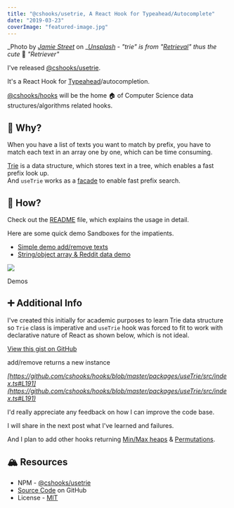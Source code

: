 ```yaml
---
title: "@cshooks/usetrie, A React Hook for Typeahead/Autocomplete"
date: "2019-03-23"
coverImage: "featured-image.jpg"
---
```


_Photo by _[_Jamie Street_](https://unsplash.com/photos/MoDcnVRN5JU?utm_source=unsplash&utm_medium=referral&utm_content=creditCopyText)_ on _[_Unsplash_](https://unsplash.com/search/photos/retriever?utm_source=unsplash&utm_medium=referral&utm_content=creditCopyText) _- "trie" is from "[Retrieval](https://en.wikipedia.org/wiki/Trie#History_and_etymology)" thus the cute_ 🐶 _"Retriever"_

I've released [@cshooks/usetrie](https://www.npmjs.com/package/@cshooks/usetrie).

It's a React Hook for [Typeahead](https://en.wikipedia.org/wiki/Typeahead)/autocompletion.

[@cshooks/hooks](https://github.com/cshooks/hooks) will be the home 🏠 of Computer Science data structures/algorithms related hooks.

## 🤔 Why?

When you have a list of texts you want to match by prefix, you have to match each text in an array one by one, which can be time consuming.

[Trie](https://en.wikipedia.org/wiki/Trie) is a data structure, which stores text in a tree, which enables a fast prefix look up.  
And `useTrie` works as a [facade](https://en.wikipedia.org/wiki/Facade_pattern) to enable fast prefix search.

## 🔧 How?

Check out the [README](https://github.com/cshooks/hooks/blob/master/packages/useTrie/README.md) file, which explains the usage in detail.

Here are some quick demo Sandboxes for the impatients.

- [Simple demo add/remove texts](https://codesandbox.io/s/3jzy58wqq)
- [String/object array & Reddit data demo](https://codesandbox.io/s/zz2mxlxzp)

![](https://www.slightedgecoder.com/wp-content/uploads/2019/03/2019-03-23_13-44-52.gif)

Demos

## ➕ Additional Info

I've created this initially for academic purposes to learn Trie data structure so `Trie` class is imperative and `useTrie` hook was forced to fit to work with declarative nature of React as shown below, which is not ideal.

<script src="https://gist.github.com/dance2die/168fcb4c7e85fbe8573c160b32520250.js"></script>

<a href="https://gist.github.com/dance2die/168fcb4c7e85fbe8573c160b32520250">View this gist on GitHub</a>

add/remove returns a new instance

_[https://github.com/cshooks/hooks/blob/master/packages/useTrie/src/index.ts#L191](https://github.com/cshooks/hooks/blob/master/packages/useTrie/src/index.ts#L191)_

I'd really appreciate any feedback on how I can improve the code base.

I will share in the next post what I've learned and failures.

And I plan to add other hooks returning [Min/Max heaps](https://github.com/cshooks/hooks/projects/1) & [Permutations](https://github.com/cshooks/hooks/projects/2).

## 🏔 Resources

- NPM - [@cshooks/usetrie](https://www.npmjs.com/package/@cshooks/usetrie)
- [Source Code](https://github.com/cshooks/hooks/tree/master/packages/useTrie) on GitHub
- License - [MIT](https://github.com/cshooks/hooks/blob/master/packages/useTrie/LICENSE)
